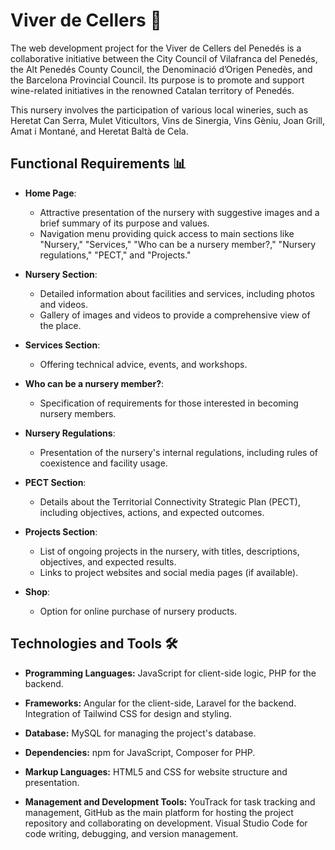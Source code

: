 # Viver de Cellers 🍷

The web development project for the Viver de Cellers del Penedés is a collaborative initiative between the City Council of Vilafranca del Penedés, the Alt Penedés County Council, the Denominació d’Origen Penedès, and the Barcelona Provincial Council. Its purpose is to promote and support wine-related initiatives in the renowned Catalan territory of Penedés.

This nursery involves the participation of various local wineries, such as Heretat Can Serra, Mulet Viticultors, Vins de Sinergia, Vins Gèniu, Joan Grill, Amat i Montané, and Heretat Baltà de Cela.

## Functional Requirements 📊

- **Home Page**:
  - Attractive presentation of the nursery with suggestive images and a brief summary of its purpose and values.
  - Navigation menu providing quick access to main sections like "Nursery," "Services," "Who can be a nursery member?," "Nursery regulations," "PECT," and "Projects."

- **Nursery Section**:
  - Detailed information about facilities and services, including photos and videos.
  - Gallery of images and videos to provide a comprehensive view of the place.

- **Services Section**:
  - Offering technical advice, events, and workshops.

- **Who can be a nursery member?**:
  - Specification of requirements for those interested in becoming nursery members.
<!--- Including a request form to simplify the application process. --->

- **Nursery Regulations**:
  - Presentation of the nursery's internal regulations, including rules of coexistence and facility usage.

- **PECT Section**:
  - Details about the Territorial Connectivity Strategic Plan (PECT), including objectives, actions, and expected outcomes.

- **Projects Section**:
  - List of ongoing projects in the nursery, with titles, descriptions, objectives, and expected results.
  - Links to project websites and social media pages (if available).

- **Shop**:
  - Option for online purchase of nursery products.
<!--- Offering a wide range of filters to facilitate product search, such as producer, variety, wine type, price, and format. --->

## Technologies and Tools 🛠️

- **Programming Languages:** JavaScript for client-side logic, PHP for the backend.
  
- **Frameworks:** Angular for the client-side, Laravel for the backend. Integration of Tailwind CSS for design and styling.

- **Database:** MySQL for managing the project's database.

- **Dependencies:** npm for JavaScript, Composer for PHP.

- **Markup Languages:** HTML5 and CSS for website structure and presentation.

- **Management and Development Tools:** YouTrack for task tracking and management, GitHub as the main platform for hosting the project repository and collaborating on development. Visual Studio Code for code writing, debugging, and version management.

<!---
# Viver de Cellers 🍷

El proyecto de desarrollo web para el Vivero de Cellers del Penedés es una iniciativa colaborativa entre el Ayuntamiento de Vilafranca del Penedés, el Consell Comarcal Alt Penedés, la Denominació d’Origen Penedès y la Diputació de Barcelona. Su propósito es impulsar y respaldar iniciativas vitivinícolas en el reconocido territorio catalán del Penedés.

Este vivero cuenta con la participación de diversas bodegas locales, como Heretat Can Serra, Mulet Viticultors, Vins de Sinergia, Vins Gèniu, Joan Grill, Amat i Montané y Heretat Baltà de Cela.

## Requisitos Funcionales:

- **Página de Inicio**:
  - Presentación atractiva del vivero con imágenes sugestivas y resumen breve de su propósito y valores.
  - Menú de navegación con acceso rápido a secciones principales como "Vivero", "Servicios", "¿Quién puede ser viverista?", "Reglamento del vivero", "PECT" y "Proyectos".

- **Sección Vivero**:
  - Información detallada sobre instalaciones y servicios, con fotos y vídeos.
  - Galería de imágenes y vídeos para ofrecer una vista completa del lugar.

- **Sección Servicios**:
  - Ofrecer asesoramiento técnico, eventos y talleres.

- **¿Quién puede ser viverista?**:
  - Especificación de requisitos para interesados en ser viveristas.
  - Incluir un formulario de solicitud para simplificar el proceso de solicitud. 

- **Reglamento del vivero**:
  - Presentación del reglamento interno del vivero, incluyendo normas de convivencia y uso de instalaciones.

- **Sección PECT**:
  - Detalles sobre el Plan Estratégico de Conectividad Territorial (PECT), con objetivos, acciones y resultados esperados.

- **Sección Proyectos**:
  - Lista de proyectos en desarrollo en el vivero, con títulos, descripciones, objetivos y resultados esperados.
  - Enlaces a las páginas web de los proyectos y redes sociales (si están disponibles).

- **Tienda**:
  - Posibilidad de compra en línea de productos del vivero.
  - Ofrecer una amplia gama de filtros para facilitar la búsqueda de productos, como elaborador, variedad, tipo de vino, precio y formato.

## Tecnologías y Herramientas:

- **Lenguajes de programación:** JavaScript para la lógica del cliente, PHP para el backend.
  
- **Frameworks:** Angular para la parte del cliente, Laravel para el backend. Integración de Tailwind CSS para diseño y estilizado.

- **Base de datos:** MySQL para gestionar la base de datos del proyecto.

- **Dependencias:** npm para JavaScript, Composer para PHP.

- **Lenguajes de marca:** HTML5 y CSS para estructura y presentación de páginas web.

- **Herramientas de gestión y desarrollo:** YouTrack para seguimiento y gestión de tareas, GitHub como plataforma principal para alojar el repositorio del proyecto y colaborar en el desarrollo. Visual Studio Code para escritura de código, debugging y gestión de versiones.
--->
